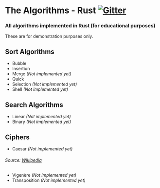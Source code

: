 # The Algorithms - Rust [![Gitter](https://img.shields.io/gitter/room/the-algorithms/rust.svg?style=flat-square)](https://gitter.im/the-algorithms/rust)

### All algorithms implemented in Rust (for educational purposes)

These are for demonstration purposes only.

## Sort Algorithms


- Bubble
- Insertion
- Merge _(Not implemented yet)_
- Quick
- Selection _(Not implemented yet)_
- Shell _(Not implemented yet)_


## Search Algorithms

- Linear _(Not implemented yet)_
- Binary _(Not implemented yet)_

## Ciphers

- Caesar _(Not implemented yet)_

###### Source: [Wikipedia](https://en.wikipedia.org/wiki/Caesar_cipher)

- Vigenère _(Not implemented yet)_
- Transposition _(Not implemented yet)_


